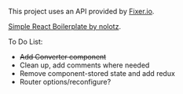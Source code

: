 
This project uses an API provided by [Fixer.io](http://www.fixer.io).

[Simple React Boilerplate by nolotz](https://github.com/nolotz/react-simple-boilerplate).

To Do List:

* ~~Add Converter component~~
* Clean up, add comments where needed
* Remove component-stored state and add redux
* Router options/reconfigure?

